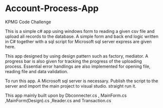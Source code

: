# Account-Process-App
KPMG Code Challenge

This is a simple c# app using windows form to reading a given csv file and upload all records to the database. 
A simple form and back end logic written in C# together with a sql script for Microsoft sql server express are given here.

This app designed by using design pattern such as factory, mediator. A progress bar is also given for tracking the progress of the uploading 
process. Essential error handlings are also implemented for opening file, reading file and data validation.

To run this app. A Microsoft sql server is necessary. Publish the script to the server and import the main project to visual studio.
straight run it.

This app mainly built upon by Dbconnecter.cs , MainForm.cs ,MainForm(Design).cs ,Reader.cs and Transaction.cs
